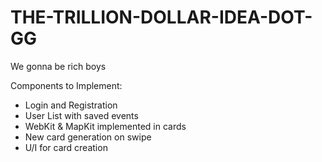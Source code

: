 # THE-TRILLION-DOLLAR-IDEA-DOT-GG
We gonna be rich boys

Components to Implement:
<ul>
<li>Login and Registration</li>
<li>User List with saved events</li>
<li>WebKit & MapKit implemented in cards</li>
<li>New card generation on swipe</li>
<li>U/I for card creation</li>
<ul>